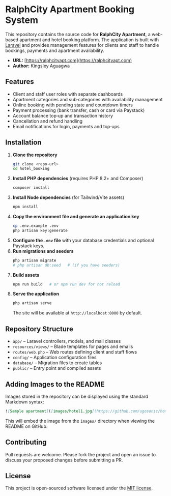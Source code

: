  <h1>RalphCity Apartment Booking System</h1>

This repository contains the source code for **RalphCity Apartment**, a web-based apartment and hotel booking platform. The application is built with [Laravel](https://laravel.com/) and provides management features for clients and staff to handle bookings, payments and apartment availability.

- **URL:** [https://ralphcityapt.com](https://ralphcityapt.com)
- **Author:** Kingsley Aguagwa

## Features

- Client and staff user roles with separate dashboards
- Apartment categories and sub‑categories with availability management
- Online booking with pending state and countdown timers
- Payment processing (bank transfer, cash or card via Paystack)
- Account balance top‑up and transaction history
- Cancellation and refund handling
- Email notifications for login, payments and top‑ups

## Installation

1. **Clone the repository**
   ```bash
   git clone <repo-url>
   cd hotel_booking
   ```
2. **Install PHP dependencies** (requires PHP 8.2+ and Composer)
   ```bash
   composer install
   ```
3. **Install Node dependencies** (for Tailwind/Vite assets)
   ```bash
   npm install
   ```
4. **Copy the environment file and generate an application key**
   ```bash
   cp .env.example .env
   php artisan key:generate
   ```
5. **Configure the `.env` file** with your database credentials and optional Paystack keys.
6. **Run migrations and seeders**
   ```bash
   php artisan migrate
   # php artisan db:seed   # (if you have seeders)
   ```
7. **Build assets**
   ```bash
   npm run build   # or npm run dev for hot reload
   ```
8. **Serve the application**
   ```bash
   php artisan serve
   ```
   The site will be available at `http://localhost:8000` by default.

## Repository Structure

- `app/` – Laravel controllers, models, and mail classes
- `resources/views/` – Blade templates for pages and emails
- `routes/web.php` – Web routes defining client and staff flows
- `config/` – Application configuration files
- `database/` – Migration files to create tables
- `public/` – Entry point and compiled assets

## Adding Images to the README

Images stored in the repository can be displayed using the standard Markdown syntax:

```markdown
![Sample apartment]([images/hotel1.jpg](https://github.com/ugosonic/hotel_booking/blob/main/images/hotel1.jpg?raw=true))
```

This will embed the image from the `images/` directory when viewing the README on GitHub.

## Contributing

Pull requests are welcome. Please fork the project and open an issue to discuss your proposed changes before submitting a PR.

## License

This project is open-sourced software licensed under the [MIT license](https://opensource.org/licenses/MIT).

